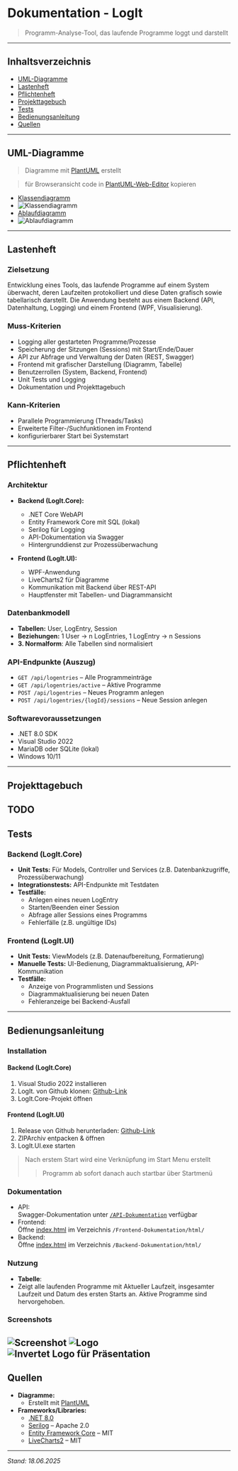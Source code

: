 ﻿# Dokumentation - LogIt

> Programm-Analyse-Tool, das laufende Programme loggt und darstellt

---

## Inhaltsverzeichnis

- [UML-Diagramme](#uml-diagramme)
- [Lastenheft](#lastenheft)
- [Pflichtenheft](#pflichtenheft)
- [Projekttagebuch](#projekttagebuch)
- [Tests](#tests)
- [Bedienungsanleitung](#bedienungsanleitung)
- [Quellen](#quellen)

---

## UML-Diagramme

>Diagramme mit [PlantUML](https://plantuml.com/de/) erstellt

> für Browseransicht code in [PlantUML-Web-Editor](https://plantuml.com/de/) kopieren

* [Klassendiagramm](klassendiagramm.plantuml)
* ![Klassendiagramm](klassendiagramm.png)
* [Ablaufdiagramm](ablaufdiagramm.plantuml)
* ![Ablaufdiagramm](ablaufdiagramm.png)

---

## Lastenheft

### Zielsetzung

Entwicklung eines Tools, das laufende Programme auf einem System überwacht, deren Laufzeiten protokolliert und diese Daten grafisch sowie tabellarisch darstellt. Die Anwendung besteht aus einem Backend (API, Datenhaltung, Logging) und einem Frontend (WPF, Visualisierung).

### Muss-Kriterien

- Logging aller gestarteten Programme/Prozesse
- Speicherung der Sitzungen (Sessions) mit Start/Ende/Dauer
- API zur Abfrage und Verwaltung der Daten (REST, Swagger)
- Frontend mit grafischer Darstellung (Diagramm, Tabelle)
- Benutzerrollen (System, Backend, Frontend)
- Unit Tests und Logging
- Dokumentation und Projekttagebuch

### Kann-Kriterien

- Parallele Programmierung (Threads/Tasks)
- Erweiterte Filter-/Suchfunktionen im Frontend
- konfigurierbarer Start bei Systemstart

---

## Pflichtenheft

### Architektur

- **Backend (LogIt.Core):**
  - .NET Core WebAPI
  - Entity Framework Core mit SQL (lokal)
  - Serilog für Logging
  - API-Dokumentation via Swagger
  - Hintergrunddienst zur Prozessüberwachung

- **Frontend (LogIt.UI):**
  - WPF-Anwendung
  - LiveCharts2 für Diagramme
  - Kommunikation mit Backend über REST-API
  - Hauptfenster mit Tabellen- und Diagrammansicht

### Datenbankmodell

- **Tabellen:** User, LogEntry, Session
- **Beziehungen:** 1 User → n LogEntries, 1 LogEntry → n Sessions
- **3. Normalform**: Alle Tabellen sind normalisiert

### API-Endpunkte (Auszug)

- `GET /api/logentries` – Alle Programmeinträge
- `GET /api/logentries/active` – Aktive Programme
- `POST /api/logentries` – Neues Programm anlegen
- `POST /api/logentries/{logId}/sessions` – Neue Session anlegen

### Softwarevoraussetzungen

- .NET 8.0 SDK
- Visual Studio 2022
- MariaDB oder SQLite (lokal)
- Windows 10/11

---

## Projekttagebuch

 TODO
---

## Tests

### Backend (LogIt.Core)

- **Unit Tests:** Für Models, Controller und Services (z.B. Datenbankzugriffe, Prozessüberwachung)
- **Integrationstests:** API-Endpunkte mit Testdaten
- **Testfälle:**
  - Anlegen eines neuen LogEntry
  - Starten/Beenden einer Session
  - Abfrage aller Sessions eines Programms
  - Fehlerfälle (z.B. ungültige IDs)

### Frontend (LogIt.UI)

- **Unit Tests:** ViewModels (z.B. Datenaufbereitung, Formatierung)
- **Manuelle Tests:** UI-Bedienung, Diagrammaktualisierung, API-Kommunikation
- **Testfälle:**
  - Anzeige von Programmlisten und Sessions
  - Diagrammaktualisierung bei neuen Daten
  - Fehleranzeige bei Backend-Ausfall

---

## Bedienungsanleitung

### Installation

#### Backend (LogIt.Core)
1. Visual Studio 2022 installieren
2. LogIt. von Github klonen: [Github-Link](https://github.com/Schokobaer06/LogIt/tree/main)
3. LogIt.Core-Projekt öffnen 

#### Frontend (LogIt.UI)
1. Release von Github herunterladen: [Github-Link](https://github.com/Schokobaer06/LogIt)
2. ZIPArchiv entpacken & öffnen
2. LogIt.UI.exe starten

> Nach erstem Start wird eine Verknüpfung im Start Menu erstellt
>> Programm ab sofort danach auch startbar über Startmenü


### Dokumentation
* API: <br>
 Swagger-Dokumentation unter [`/API-Dokumentation`](API-Dokumentation/swagger.yaml) verfügbar
* Frontend: <br>
 Öffne [index.html](Frontend-Dokumentation/html/index.html) im Verzeichnis `/Frontend-Dokumentation/html/`
* Backend: <br>
 Öffne [index.html](Backend-Dokumentation/html/index.html) im Verzeichnis `/Backend-Dokumentation/html/`
### Nutzung

- **Tabelle**:
- Zeigt alle laufenden Programme mit Aktueller Laufzeit, insgesamter Laufzeit und Datum des ersten Starts an. Aktive Programme sind hervorgehoben.

### Screenshots

![Screenshot](screenshot.png)
![Logo](app.ico)
![Invertet Logo für Präsentation](logo-inv.png)
---

## Quellen
- **Diagramme:**  
  - Erstellt mit [PlantUML](https://plantuml.com/de/)
- **Frameworks/Libraries:**  
  - [.NET 8.0](https://dotnet.microsoft.com/)
  - [Serilog](https://serilog.net/) – Apache 2.0
  - [Entity Framework Core](https://docs.microsoft.com/en-us/ef/core/) – MIT
  - [LiveCharts2](https://github.com/beto-rodriguez/LiveCharts2) – MIT

---

*Stand: 18.06.2025*


